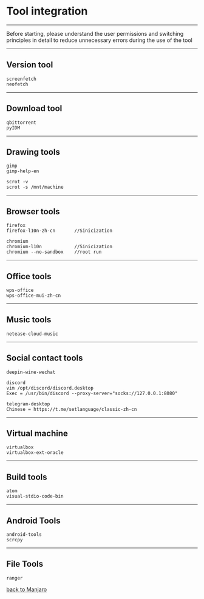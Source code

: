 # Tool integration
--------------------------------------------
Before starting, please understand the user permissions and switching principles in detail to reduce unnecessary errors during the use of the tool

--------------------------------------------

## Version tool

    screenfetch
    neofetch
--------------------------------------------
## Download tool

    qbittorrent
    pyIDM
--------------------------------------------
## Drawing tools

    gimp
    gimp-help-en
    
    scrot -v
    scrot -s /mnt/machine
--------------------------------------------
## Browser tools

    firefox
    firefox-l10n-zh-cn       //Sinicization
    
    chromium
    chromium-l10n            //Sinicization
    chromium --no-sandbox    //root run
--------------------------------------------
## Office tools

    wps-office
    wps-office-mui-zh-cn
--------------------------------------------
## Music tools

    netease-cloud-music
--------------------------------------------
## Social contact tools

    deepin-wine-wechat
    
    discord
    vim /opt/discord/discord.desktop
    Exec = /usr/bin/discord --proxy-server="socks://127.0.0.1:8080"
    
    telegram-desktop
    Chinese = https://t.me/setlanguage/classic-zh-cn
--------------------------------------------
## Virtual machine

    virtualbox
    virtualbox-ext-oracle
--------------------------------------------
## Build tools

    atom
    visual-stdio-code-bin
--------------------------------------------
## Android Tools

    android-tools
    scrcpy
--------------------------------------------
## File Tools

    ranger
    
    
[back to Manjaro](https://github.com/pro1tocol/Linux-Novice-Function/tree/main/Manjaro)
